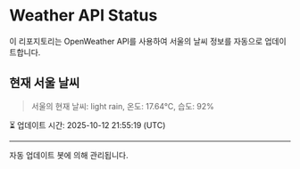 
# Weather API Status

이 리포지토리는 OpenWeather API를 사용하여 서울의 날씨 정보를 자동으로 업데이트합니다.

## 현재 서울 날씨
> 서울의 현재 날씨: light rain, 온도: 17.64°C, 습도: 92%

⏳ 업데이트 시간: 2025-10-12 21:55:19 (UTC)

---
자동 업데이트 봇에 의해 관리됩니다.
